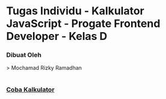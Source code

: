 # Tugas Individu - Kalkulator JavaScript - Progate Frontend Developer - Kelas D
 <h3>Dibuat Oleh</h3>
 > Mochamad Rizky Ramadhan<br>
<br>
<h3><a href="https://mochamadrizkyramadhan.github.io/Kalkulator/">Coba Kalkulator</a></h3>
